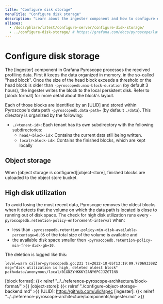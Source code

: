 ```yaml
---
title: "Configure disk storage"
menuTitle: "Configure disk storage"
description: "Learn about the ingester component and how to configure disk storage for Pyroscope."
aliases:
  - /docs/phlare/latest/configure-server/configure-disk-storage/
  - ../configure-disk-storage/ # https://grafana.com/docs/pyroscope/latest/configure-server/configure-disk-storage/
---
```


# Configure disk storage

The [ingester] component in Grafana Pyroscope processes the received profiling data.
First it keeps the data organized in memory, in the so-called "head block".
Once the size of the head block exceeds a threshold or the head block is older than
`-pyroscopedb.max-block-duration` (by default 3 hours), the ingester writes
the block to the local persistent disk.
Refer to [block format] for more detail about the block's layout.

Each of those blocks are identified by an [ULID] and stored
within Pyroscope's data path `-pyroscopedb.data-path=` (by default
`./data`).
This directory is organized by the following:

* `./<tenant-id>`: Each tenant has its own subdirectory with the following subdirectories:
   * `head/<block-id>`: Contains the current data still being written.
   * `local/<block-id>`: Contains the finished blocks, which are kept locally

## Object storage

When [object storage is configured][object-store], finished blocks are
uploaded to the object store bucket.

## High disk utilization

To avoid losing the most recent data, Pyroscope removes the oldest blocks
when it detects that the volume on which the data path is located is close to
running out of disk space.
The check for high disk utilization runs every
`-pyroscopedb.retention-policy-enforcement-interval` when:

* less than `-pyroscopedb.retention-policy-min-disk-available-percentage=0.05` of the total size of the volume is available and
* the available disk space smaller then `-pyroscopedb.retention-policy-min-free-disk-gb=10`.

The deletion is logged like this:

```
level=warn caller=pyroscopedb.go:231 ts=2022-10-05T13:19:09.770693308Z msg="disk utilization is high, deleted oldest block" path=data/anonymous/local/01GDZYHKKKY2ANY6PCJJZGT1N8
```

[block format]: {{< relref "../../reference-pyroscope-architecture/block-format/" >}}
[object-store]: {{< relref "./configure-object-storage-backend.md" >}}
[ULID]: https://github.com/ulid/spec
[ingester]: {{< relref "../../reference-pyroscope-architecture/components/ingester.md" >}}

